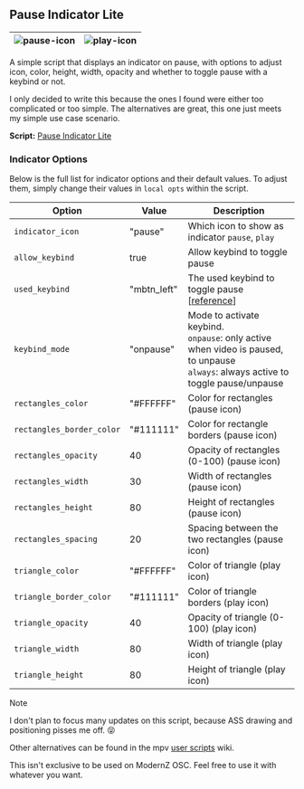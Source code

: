 ## Pause Indicator Lite
| ![pause-icon](https://github.com/user-attachments/assets/cd41333c-8fdd-4de9-8977-15eea95798dc) | ![play-icon](https://github.com/user-attachments/assets/0d1671f8-9b1b-4f10-ade3-82d1748b2d93) |
|:---:|:---:|

A simple script that displays an indicator on pause, with options to adjust icon, color, height, width, opacity and whether to toggle pause with a keybind or not.

I only decided to write this because the ones I found were either too complicated or too simple. The alternatives are great, this one just meets my simple use case scenario.

**Script:** [Pause Indicator Lite](./pause_indicator_lite.lua)

### Indicator Options
Below is the full list for indicator options and their default values. To adjust them, simply change their values in `local opts` within the script.

| Option                   | Value       | Description                                                                                                                                   |
|--------------------------|-------------|-----------------------------------------------------------------------------------------------------------------------------------------------|
| `indicator_icon`         | "pause"     | Which icon to show as indicator `pause`, `play`                                                                                               |
| `allow_keybind`          | true        | Allow keybind to toggle pause                                                                                                                 |
| `used_keybind`           | "mbtn_left" | The used keybind to toggle pause [[reference](https://github.com/mpv-player/mpv/blob/master/etc/input.conf)]                                  |
| `keybind_mode`           | "onpause"   | Mode to activate keybind. <br />`onpause`: only active when video is paused, to unpause <br />`always`: always active to toggle pause/unpause |
| `rectangles_color`       | "#FFFFFF"   | Color for rectangles (pause icon)                                                                                                             |
| `rectangles_border_color`| "#111111"   | Color for rectangle borders (pause icon)                                                                                                      |
| `rectangles_opacity`     | 40          | Opacity of rectangles (0-100) (pause icon)                                                                                                    |
| `rectangles_width`       | 30          | Width of rectangles (pause icon)                                                                                                              |
| `rectangles_height`      | 80          | Height of rectangles (pause icon)                                                                                                             |
| `rectangles_spacing`     | 20          | Spacing between the two rectangles (pause icon)                                                                                               |
| `triangle_color`         | "#FFFFFF"   | Color of triangle (play icon)                                                                                                                 |
| `triangle_border_color`  | "#111111"   | Color of triangle borders (play icon)                                                                                                         |
| `triangle_opacity`       | 40          | Opacity of triangle (0-100) (play icon)                                                                                                       |
| `triangle_width`         | 80          | Width of triangle (play icon)                                                                                                                 |
| `triangle_height`        | 80          | Height of triangle (play icon)                                                                                                                |


> [!NOTE]
> I don't plan to focus many updates on this script, because ASS drawing and positioning pisses me off. 😝 
> 
> Other alternatives can be found in the mpv [user scripts](https://github.com/mpv-player/mpv/wiki/User-Scripts) wiki.

This isn't exclusive to be used on ModernZ OSC. Feel free to use it with whatever you want.
